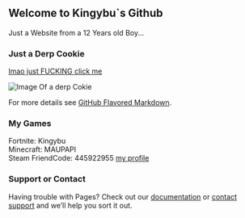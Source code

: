 ## Welcome to Kingybu`s Github

Just a Website from a 12 Years old Boy...

### Just a Derp Cookie

[lmao just FUCKING click me](https://www.youtube.com/watch?v=NfSGm9DDQ3o)

![Image Of a derp Cokie](https://lh3.googleusercontent.com/5dv-Ze733yDsLrKgUuLJpLBNZajHUibmb_KWamzlNamE_kDaxm9y9Aa_Cv4yZJSrYDbo4YrbZvEkYcpqdw2vdQ=s400)

For more details see [GitHub Flavored Markdown](https://guides.github.com/features/mastering-markdown/).

### My Games

Fortnite: Kingybu     
Minecraft: MAUPAPI                   
Steam FriendCode: 445922955 [my profile](https://s.team/p/cpng-fvmq/WFJDBPKB)




### Support or Contact

Having trouble with Pages? Check out our [documentation](https://docs.github.com/categories/github-pages-basics/) or [contact support](https://github.com/contact) and we’ll help you sort it out. 
